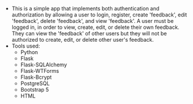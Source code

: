 - This is a simple app that implements both authentication and authorization by allowing a user to login, register, create 'feedback', edit 'feedback', delete 'feedback', and view 'feedback'. A user must be logged in, in order to view, create, edit, or delete their own feedback. They can view the 'feedback' of other users but they will not be authorized to create, edit, or delete other user's feedback.
- Tools used:
  - Python
  - Flask
  - Flask-SQLAlchemy
  - Flask-WTForms
  - Flask-Bcrypt
  - PostgreSQL
  - Bootstrap 5
  - HTML
